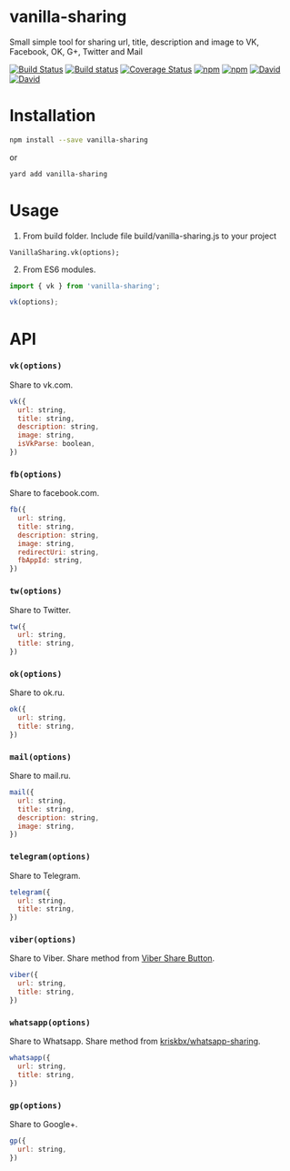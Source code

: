 # vanilla-sharing

Small simple tool for sharing url, title, description and image to VK, Facebook, OK, G+, Twitter and Mail

[![Build Status](https://travis-ci.org/avdeev/vanilla-sharing.svg?branch=master)](https://travis-ci.org/avdeev/vanilla-sharing)
[![Build status](https://ci.appveyor.com/api/projects/status/4mmgunpsan58m0ol?svg=true)](https://ci.appveyor.com/project/avdeev/vanilla-sharing)
[![Coverage Status](https://coveralls.io/repos/github/avdeev/vanilla-sharing/badge.svg?branch=master)](https://coveralls.io/github/avdeev/vanilla-sharing?branch=master)
[![npm](https://img.shields.io/npm/v/vanilla-sharing.svg)](https://www.npmjs.com/package/vanilla-sharing)
[![npm](https://img.shields.io/npm/dm/vanilla-sharing.svg)](https://www.npmjs.com/package/vanilla-sharing)
[![David](https://david-dm.org/avdeev/vanilla-sharing.svg)](https://david-dm.org/avdeev/vanilla-sharing)
[![David](https://david-dm.org/avdeev/vanilla-sharing/dev-status.svg)](https://david-dm.org/avdeev/vanilla-sharing?type=dev)

# Installation

```sh
npm install --save vanilla-sharing
```

or

```sh
yard add vanilla-sharing
```

# Usage

1. From build folder. Include file build/vanilla-sharing.js to your project

```
VanillaSharing.vk(options);
```

2. From ES6 modules.

```js
import { vk } from 'vanilla-sharing';

vk(options);
```

# API

### `vk(options)`

Share to vk.com.

```js
vk({
  url: string,
  title: string,
  description: string,
  image: string,
  isVkParse: boolean,
})
```

### `fb(options)`

Share to facebook.com.

```js
fb({
  url: string,
  title: string,
  description: string,
  image: string,
  redirectUri: string,
  fbAppId: string,
})
```

### `tw(options)`

Share to Twitter.

```js
tw({
  url: string,
  title: string,
})
```

### `ok(options)`

Share to ok.ru.

```js
ok({
  url: string,
  title: string,
})
```

### `mail(options)`

Share to mail.ru.

```js
mail({
  url: string,
  title: string,
  description: string,
  image: string,
})
```

### `telegram(options)`

Share to Telegram.

```js
telegram({
  url: string,
  title: string,
})
```

### `viber(options)`

Share to Viber.
Share method from [Viber Share Button](https://developers.viber.com/tools/share-button/index.html).

```js
viber({
  url: string,
  title: string,
})
```

### `whatsapp(options)`

Share to Whatsapp.
Share method from [kriskbx/whatsapp-sharing](https://github.com/kriskbx/whatsapp-sharing).

```js
whatsapp({
  url: string,
  title: string,
})
```

### `gp(options)`

Share to Google+.

```js
gp({
  url: string,
})
```
